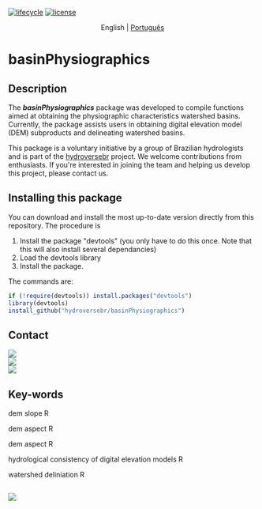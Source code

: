 [![lifecycle](https://img.shields.io/badge/lifecycle-experimental-orange.svg)](https://www.tidyverse.org/lifecycle/#experimental) 
[![license](https://img.shields.io/badge/license-GPL3-lightgrey.svg)](https://choosealicense.com/)

<p align="center">
  <span>English</span> |
  <a href="https://github.com/hydroversebr/basinPhysiografics/tree/main/lang/portugues">Português</a>

# **basinPhysiographics**


## Description

The ***basinPhysiographics*** package was developed to compile functions aimed at obtaining the physiographic characteristics watershed basins. Currently, the package assists users in obtaining digital elevation model (DEM) subproducts and delineating watershed basins.

This package is a voluntary initiative by a group of Brazilian hydrologists and is part of the <a href="https://github.com/hydroversebr/">hydroversebr</a> project. We welcome contributions from enthusiasts. If you're interested in joining the team and helping us develop this project, please contact us.

## Installing this package

You can download and install the most up-to-date version directly from this repository. The procedure is
1. Install the package "devtools" (you only have to do this once. Note that this will also install several dependancies)
2. Load the devtools library
3. Install the package.

The commands are:
``` R
if (!require(devtools)) install.packages("devtools")
library(devtools)
install_github("hydroversebr/basinPhysiographics")
```

## Contact

<div> 
  <a href = "mailto:hydroversebr@gmail.com; tcalegario@gmail.com; daniel_althoff@hotmail.com;"><img src="https://img.shields.io/badge/Gmail-D14836?style=for-the-badge&logo=gmail&logoColor=white" target="_blank"></a>


<div>
  <a href="https://www.youtube.com/@hydroversebr"><img src="https://img.shields.io/badge/YouTube-red?style=for-the-badge&logo=youtube&logoColor=white"></a>
</div>


<div>
  <a href="https://www.instagram.com/hydroversebr/"><img src="https://img.shields.io/badge/Instagram-E4405F?style=for-the-badge&logo=instagram&logoColor=white"></a>
</div>

## Key-words

dem slope R

dem aspect R

dem aspect R

hydrological consistency of digital elevation models R

watershed deliniation R

##
![](https://komarev.com/ghpvc/?username=basinPhysiografics)



